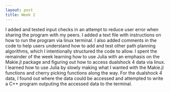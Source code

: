 ```yaml
---
layout: post
title: Week 2
---
```


I added and tested input checks in an attempt to reduce user error when sharing the program with my peers. I added a text file with instructions on how to run the program via linux terminal. I also added comments in the code to help users understand how to add and test other path planning algorithms, which I intentionally structured the code to allow. I spent the remainder of the week learning how to use Julia with an emphasis on the Makie.jl package and figuring out how to access dualshock 4 data via linux. I learned how to use Julia by slowly making what I wanted with the Makie.jl functions and cherry picking functions along the way. For the dualshock 4 data, I found out where the data could be accessed and attempted to write a C++ program outputing the accessed data to the terminal.
